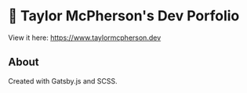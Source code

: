 

# 🚀 Taylor McPherson's Dev Porfolio

View it here: https://www.taylormcpherson.dev


## About

Created with Gatsby.js and SCSS.


